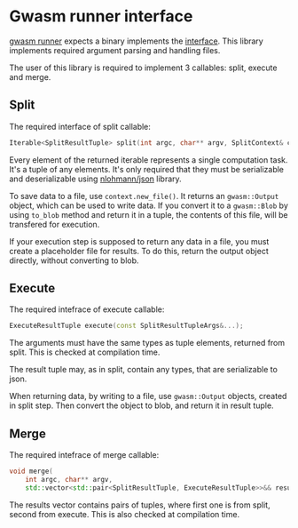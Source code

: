 # Gwasm runner interface

[gwasm runner](https://github.com/golemfactory/gwasm-runner/) expects
a binary implements the
[interface](https://github.com/golemfactory/gwasm-runner/wiki/Wasm-runner-interface).
This library implements required argument parsing and handling files.

The user of this library is required to implement 3 callables: split,
execute and merge.


## Split

The required interface of split callable:

``` c++
Iterable<SplitResultTuple> split(int argc, char** argv, SplitContext& context);
```

Every element of the returned iterable represents a single computation
task. It's a tuple of any elements. It's only required that they must
be serializable and deserializable using
[nlohmann/json](https://github.com/nlohmann/json) library.

To save data to a file, use `context.new_file()`. It returns an
`gwasm::Output` object, which can be used to write data. If you
convert it to a `gwasm::Blob` by using `to_blob` method and return
it in a tuple, the contents of this file, will be transfered for
execution.

If your execution step is supposed to return any data in a file, you
must create a placeholder file for results. To do this, return the
output object directly, without converting to blob.


## Execute

The required intefrace of execute callable:

``` c++
ExecuteResultTuple execute(const SplitResultTupleArgs&...);
```

The arguments must have the same types as tuple elements, returned from
split. This is checked at compilation time.

The result tuple may, as in split, contain any types, that are
serializable to json.

When returning data, by writing to a file, use `gwasm::Output`
objects, created in split step. Then convert the object to blob, and
return it in result tuple.


## Merge

The required intefrace of merge callable:

``` c++
void merge(
    int argc, char** argv,
    std::vector<std::pair<SplitResultTuple, ExecuteResultTuple>>&& results);
```

The results vector contains pairs of tuples, where first one is from split, second
from execute. This is also checked at compilation time.
